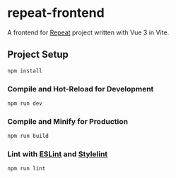 # repeat-frontend
A frontend for [Repeat](https://repeat.voqse.com) project written with Vue 3 in Vite.

## Project Setup
```sh
npm install
```

### Compile and Hot-Reload for Development
```sh
npm run dev
```

### Compile and Minify for Production
```sh
npm run build
```

### Lint with [ESLint](https://eslint.org/) and [Stylelint](https://stylelint.io/)
```sh
npm run lint
```
